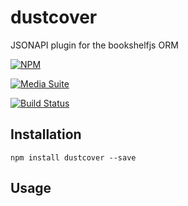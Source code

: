 # dustcover

JSONAPI plugin for the bookshelfjs ORM

[![NPM](https://nodei.co/npm/dustcover.png?downloads=true&stars=true)](https://nodei.co/npm/dustcover/)

[![Media Suite](http://mediasuite.co.nz/ms-badge.png)](http://mediasuite.co.nz)

[![Build Status](https://travis-ci.org/digitalsadhu/dustcover.svg?branch=master)](https://travis-ci.org/digitalsadhu/dustcover)

## Installation

```
npm install dustcover --save
```

## Usage
